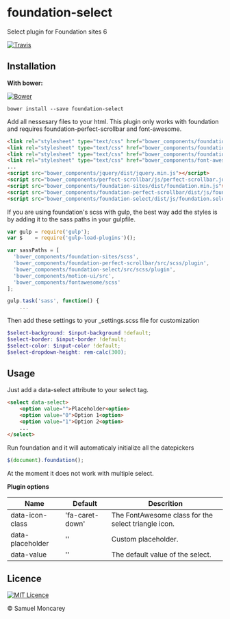 # foundation-select

Select plugin for Foundation sites 6

[![Travis](https://img.shields.io/travis/samuelmc/foundation-select.svg)](https://travis-ci.org/samuelmc/foundation-select)

## Installation

**With bower:**

[![Bower](https://img.shields.io/bower/v/foundation-select.svg)]()

```shell
bower install --save foundation-select
```

Add all nessesary files to your html. This plugin only works with foundation and requires foundation-perfect-scrollbar and font-awesome.
```html
<link rel="stylesheet" type="text/css" href="bower_components/foundation-sites/dist/foundation.min.css"> 
<link rel="stylesheet" type="text/css" href="bower_components/foundation-perfect-scrollbar/dist/css/foundation-perfect-scrollbar.min.css">
<link rel="stylesheet" type="text/css" href="bower_components/foundation-select/dist/css/foundation-select.min.css">
<link rel="stylesheet" type="text/css" href="bower_components/font-awesome/css/font-awesome.min.css">
...
<script src="bower_components/jquery/dist/jquery.min.js"></script>
<script src="bower_components/perfect-scrollbar/js/perfect-scrollbar.jquery.min.js"></script>
<script src="bower_components/foundation-sites/dist/foundation.min.js"></script>
<script src="bower_components/foundation-perfect-scrollbar/dist/js/foundation.perfectScrollbar.min.js"></script>
<script src="bower_components/foundation-select/dist/js/foundation.select.min.js"></script>
```

If you are using foundation's scss with gulp, the best way add the styles is by adding it to the sass paths in your gulpfile.
```js
var gulp = require('gulp');
var $    = require('gulp-load-plugins')();

var sassPaths = [
  'bower_components/foundation-sites/scss',
  'bower_components/foundation-perfect-scrollbar/src/scss/plugin',
  'bower_components/foundation-select/src/scss/plugin',
  'bower_components/motion-ui/src',
  'bower_components/fontawesome/scss'
];

gulp.task('sass', function() {
    ...

```

Then add these settings to your _settings.scss file for customization
```scss
$select-background: $input-background !default;
$select-border: $input-border !default;
$select-color: $input-color !default;
$select-dropdown-height: rem-calc(300);
```
## Usage

Just add a data-select attribute to your select tag.

```html
<select data-select>
    <option value="">Placeholder<option>
    <option value="0">Option 1<option>
    <option value="1">Option 2<option>
    ...
</select>
```

Run foundation and it will automaticaly initialize all the datepickers
```js
$(document).foundation();
```

At the moment it does not work with multiple select.

**Plugin options**

|Name     |Default  |Descrition|
|---------|---------|----------|
|data-icon-class|'fa-caret-down'|The FontAwesome class for the select triangle icon.|
|data-placeholder|''|Custom placeholder.|
|data-value|''|The default value of the select.|

## Licence
[![MIT Licence](https://img.shields.io/badge/Licence-MIT-blue.svg)](https://opensource.org/licenses/mit-license.php)

&copy; Samuel Moncarey
